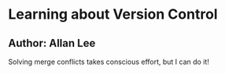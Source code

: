 # Learning about Version Control
## Author: Allan Lee
Solving merge conflicts takes conscious effort, but I can do it!
